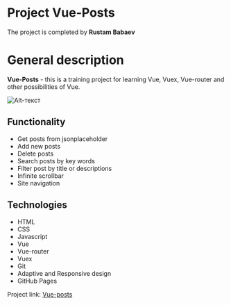 Project Vue-Posts
==================

The project is completed by **Rustam Babaev**


General description
==============
**Vue-Posts** - this is a training project for learning Vue, Vuex, Vue-router and other possibilities of Vue.


![Alt-текст](https://i.postimg.cc/s1FmbjF2/Vue-Posts.png)

## Functionality

* Get posts from jsonplaceholder
* Add new posts
* Delete posts
* Search posts by key words
* Filter post by title or descriptions
* Infinite scrollbar
* Site navigation

## Technologies

* HTML
* CSS
* Javascript
* Vue
* Vue-router
* Vuex
* Git
* Adaptive and Responsive design
* GitHub Pages

Project link: [Vue-posts](https://rustam-babaev.github.io/Vue-Posts/#/)

